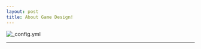 ```yaml
---
layout: post
title: About Game Design!
---
```


![_config.yml](https://gamedesignunesp.files.wordpress.com/2012/06/cropped-game-design-banner.jpg)

___

